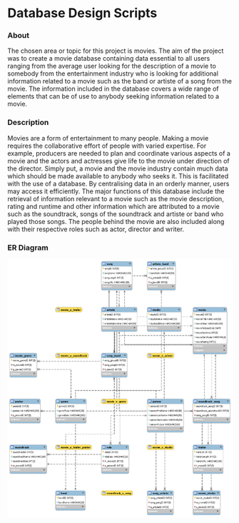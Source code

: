# Database Design Scripts
### About
The chosen area or topic for this project is movies. The aim of the project was to create a movie database containing data essential to all users ranging from the average user looking for the description of a movie to somebody from the entertainment industry who is looking for additional information related to a movie such as the band or artiste of a song from the movie. The information included in the database covers a wide range of elements that can be of use to anybody seeking information related to a movie.
### Description
Movies are a form of entertainment to many people. Making a movie requires the collaborative effort of people with varied expertise. For example, producers are needed to plan and coordinate various aspects of a movie and the actors and actresses give life to the movie under direction of the director.
Simply put, a movie and the movie industry contain much data which should be made available to anybody who seeks it. This is facilitated with the use of a database. By centralising data in an orderly manner, users may access it efficiently.
The major functions of this database include the retrieval of information relevant to a movie such as the movie description, rating and runtime and other information which are attributed to a movie such as the soundtrack, songs of the soundtrack and artiste or band who played those songs. The people behind the movie are also included along with their respective roles such as actor, director and writer. 
### ER Diagram
![](er-diagram.png)
